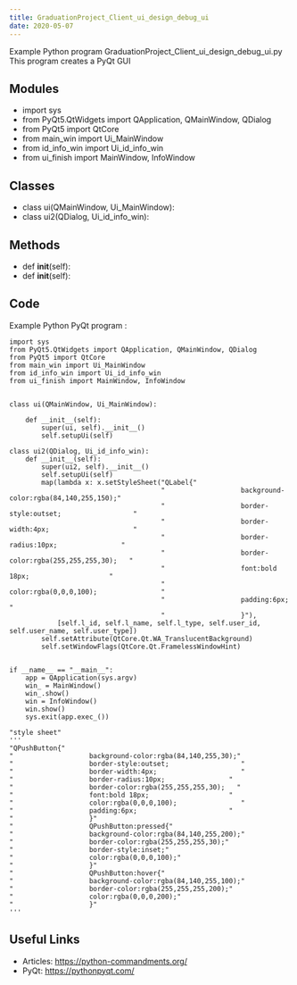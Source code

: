 ```yaml
---
title: GraduationProject_Client_ui_design_debug_ui
date: 2020-05-07
---
```

Example Python program GraduationProject_Client_ui_design_debug_ui.py
This program creates a PyQt GUI

## Modules

* import sys
* from PyQt5.QtWidgets import QApplication, QMainWindow, QDialog
* from PyQt5 import QtCore
* from main_win import Ui_MainWindow
* from id_info_win import Ui_id_info_win
* from ui_finish import MainWindow, InfoWindow

## Classes

* class ui(QMainWindow, Ui_MainWindow):
* class ui2(QDialog, Ui_id_info_win):

## Methods

* def __init__(self):
* def __init__(self):

## Code

Example Python PyQt program :

    import sys
    from PyQt5.QtWidgets import QApplication, QMainWindow, QDialog
    from PyQt5 import QtCore
    from main_win import Ui_MainWindow
    from id_info_win import Ui_id_info_win
    from ui_finish import MainWindow, InfoWindow
    
    
    class ui(QMainWindow, Ui_MainWindow):
    
        def __init__(self):
            super(ui, self).__init__()
            self.setupUi(self)
    
    class ui2(QDialog, Ui_id_info_win):
        def __init__(self):
            super(ui2, self).__init__()
            self.setupUi(self)
            map(lambda x: x.setStyleSheet("QLabel{"
                                          "                   background-color:rgba(84,140,255,150);"
                                          "                   border-style:outset;                  "
                                          "                   border-width:4px;                     "
                                          "                   border-radius:10px;                "
                                          "                   border-color:rgba(255,255,255,30);   "
                                          "                   font:bold 18px;                    "
                                          "                   color:rgba(0,0,0,100);                "
                                          "                   padding:6px;                       "
                                          "                   }"),
                [self.l_id, self.l_name, self.l_type, self.user_id, self.user_name, self.user_type])
            self.setAttribute(QtCore.Qt.WA_TranslucentBackground)
            self.setWindowFlags(QtCore.Qt.FramelessWindowHint)
    
    
    if __name__ == "__main__":
        app = QApplication(sys.argv)
        win_ = MainWindow()
        win_.show()
        win = InfoWindow()
        win.show()
        sys.exit(app.exec_())
    
    "style sheet"
    '''
    "QPushButton{"
    "                   background-color:rgba(84,140,255,30);"
    "                   border-style:outset;                  "
    "                   border-width:4px;                     "
    "                   border-radius:10px;                "
    "                   border-color:rgba(255,255,255,30);   "
    "                   font:bold 18px;                    "
    "                   color:rgba(0,0,0,100);                "
    "                   padding:6px;                       "
    "                   }"
    "                   QPushButton:pressed{"
    "                   background-color:rgba(84,140,255,200);"
    "                   border-color:rgba(255,255,255,30);"
    "                   border-style:inset;"
    "                   color:rgba(0,0,0,100);"
    "                   }"
    "                   QPushButton:hover{"
    "                   background-color:rgba(84,140,255,100);"
    "                   border-color:rgba(255,255,255,200);"
    "                   color:rgba(0,0,0,200);"
    "                   }"
    '''

## Useful Links

- Articles: https://python-commandments.org/
- PyQt: https://pythonpyqt.com/

